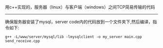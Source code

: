用c++实现的，服务器（linux）与客户端（windows）之间TCP简易传输的代码
* * *
确保服务器安装了mysql，server code内的代码放到一个文件夹下,然后编译，指令如下:
```
g++ -L/www/server/mysql/lib -lmysqlclient -o my_server main.cpp send_receive.cpp
```

